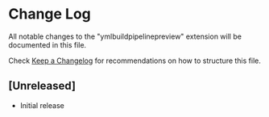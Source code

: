 # Change Log

All notable changes to the "ymlbuildpipelinepreview" extension will be documented in this file.

Check [Keep a Changelog](http://keepachangelog.com/) for recommendations on how to structure this file.

## [Unreleased]

- Initial release